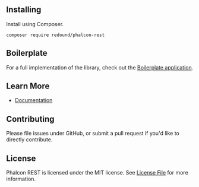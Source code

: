 ## Installing

Install using Composer.
````
composer require redound/phalcon-rest
````

## Boilerplate

For a full implementation of the library, check out the [Boilerplate application][2].

## Learn More

- [Documentation][3]

## Contributing

Please file issues under GitHub, or submit a pull request if you'd like to directly contribute.

## License

Phalcon REST is licensed under the MIT license. See [License File](LICENSE.md) for more information.

[0]: https://packagist.org/packages/redound/phalcon-rest
[1]: http://phalconist.com/redound/phalcon-rest
[2]: https://github.com/redound/phalcon-rest-boilerplate
[3]: http://phalcon-rest.redound.org
